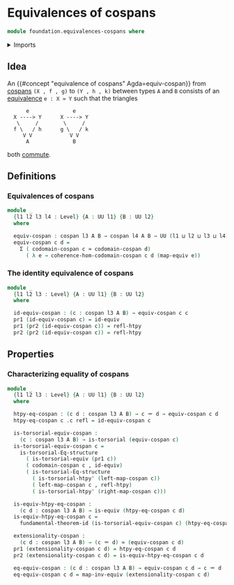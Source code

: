 # Equivalences of cospans

```agda
module foundation.equivalences-cospans where
```

<details><summary>Imports</summary>

```agda
open import foundation.cospans
open import foundation.dependent-pair-types
open import foundation.fundamental-theorem-of-identity-types
open import foundation.homotopy-induction
open import foundation.morphisms-cospans
open import foundation.structure-identity-principle
open import foundation.univalence
open import foundation.universe-levels

open import foundation-core.equivalences
open import foundation-core.homotopies
open import foundation-core.identity-types
open import foundation-core.torsorial-type-families
```

</details>

## Idea

An {{#concept "equivalence of cospans" Agda=equiv-cospan}} from
[cospans](foundation.cospans.md) `(X , f , g)` to `(Y , h , k)` between types
`A` and `B` consists of an [equivalence](foundation-core.equivalences.md)
`e : X ≃ Y` such that the triangles

```text
      e              e
  X ----> Y      X ----> Y
   \     /        \     /
  f \   / h      g \   / k
     V V            V V
      A              B
```

both [commute](foundation.commuting-triangles-of-maps.md).

## Definitions

### Equivalences of cospans

```agda
module _
  {l1 l2 l3 l4 : Level} {A : UU l1} {B : UU l2}
  where

  equiv-cospan : cospan l3 A B → cospan l4 A B → UU (l1 ⊔ l2 ⊔ l3 ⊔ l4)
  equiv-cospan c d =
    Σ ( codomain-cospan c ≃ codomain-cospan d)
      ( λ e → coherence-hom-codomain-cospan c d (map-equiv e))
```

### The identity equivalence of cospans

```agda
module _
  {l1 l2 l3 : Level} {A : UU l1} {B : UU l2}
  where

  id-equiv-cospan : (c : cospan l3 A B) → equiv-cospan c c
  pr1 (id-equiv-cospan c) = id-equiv
  pr1 (pr2 (id-equiv-cospan c)) = refl-htpy
  pr2 (pr2 (id-equiv-cospan c)) = refl-htpy
```

## Properties

### Characterizing equality of cospans

```agda
module _
  {l1 l2 l3 : Level} {A : UU l1} {B : UU l2}
  where

  htpy-eq-cospan : (c d : cospan l3 A B) → c ＝ d → equiv-cospan c d
  htpy-eq-cospan c .c refl = id-equiv-cospan c

  is-torsorial-equiv-cospan :
    (c : cospan l3 A B) → is-torsorial (equiv-cospan c)
  is-torsorial-equiv-cospan c =
    is-torsorial-Eq-structure
      ( is-torsorial-equiv (pr1 c))
      ( codomain-cospan c , id-equiv)
      ( is-torsorial-Eq-structure
        ( is-torsorial-htpy' (left-map-cospan c))
        ( left-map-cospan c , refl-htpy)
        ( is-torsorial-htpy' (right-map-cospan c)))

  is-equiv-htpy-eq-cospan :
    (c d : cospan l3 A B) → is-equiv (htpy-eq-cospan c d)
  is-equiv-htpy-eq-cospan c =
    fundamental-theorem-id (is-torsorial-equiv-cospan c) (htpy-eq-cospan c)

  extensionality-cospan :
    (c d : cospan l3 A B) → (c ＝ d) ≃ (equiv-cospan c d)
  pr1 (extensionality-cospan c d) = htpy-eq-cospan c d
  pr2 (extensionality-cospan c d) = is-equiv-htpy-eq-cospan c d

  eq-equiv-cospan : (c d : cospan l3 A B) → equiv-cospan c d → c ＝ d
  eq-equiv-cospan c d = map-inv-equiv (extensionality-cospan c d)
```
